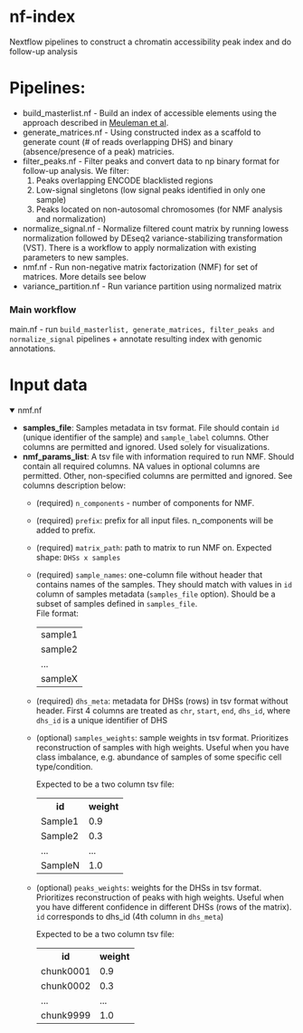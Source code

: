 # nf-index
Nextflow pipelines to construct a chromatin accessibility peak index and do follow-up analysis

# Pipelines:
- build_masterlist.nf - Build an index of accessible elements using the approach described in [Meuleman et al](https://www.nature.com/articles/s41586-020-2559-3).
- generate_matrices.nf - Using constructed index as a scaffold to generate count (# of reads overlapping DHS) and binary (absence/presence of a peak) matricies.
- filter_peaks.nf - Filter peaks and convert data to np binary format for follow-up analysis. We filter:<br>
  1) Peaks overlapping ENCODE blacklisted regions
  2) Low-signal singletons (low signal peaks identified in only one sample)
  3) Peaks located on non-autosomal chromosomes (for NMF analysis and normalization)
- normalize_signal.nf - Normalize filtered count matrix by running lowess normalization followed by DEseq2 variance-stabilizing transformation (VST). There is a workflow to apply normalization with existing parameters to new samples.
- nmf.nf - Run non-negative matrix factorization (NMF) for set of matrices. More details see below
- variance_partition.nf - Run variance partition using normalized matrix
### Main workflow
main.nf - run `build_masterlist, generate_matrices, filter_peaks and normalize_signal` pipelines + annotate resulting index with genomic annotations.

# Input data
<details open><summary>nmf.nf</summary>

<p>

- **samples_file**: Samples metadata in tsv format. File should contain `id` (unique identifier of the sample) and `sample_label` columns. Other columns are permitted and ignored. Used solely for visualizations.
- **nmf_params_list**: A tsv file with information required to run NMF. Should contain all required columns. NA values in optional columns are permitted. Other, non-specified columns are permitted and ignored. See columns description below:
    + (required) `n_components` - number of components for NMF. 
    + (required) `prefix`: prefix for all input files. n_components will be added to prefix.
    + (required) `matrix_path`: path to matrix to run NMF on. Expected shape: `DHSs x samples`
    + (required) `sample_names`: one-column file without header that contains names of the samples. They should match with values in `id` column of samples metadata (`samples_file` option). Should be a subset of samples defined in `samples_file`.<br> File format: <br>
        <table>
        <tr>
            <td>sample1</td>
        </tr>
        <tr>
            <td>sample2</td>
        </tr>
        <tr>
            <td>...</td>
        </tr>
        <tr>
            <td>sampleX</td>
        </tr>
        </table>
    + (required) `dhs_meta`: metadata for DHSs (rows) in tsv format without header. First 4 columns are treated as `chr`, `start`, `end`, `dhs_id`, where `dhs_id` is a unique identifier of DHS
    + (optional) `samples_weights`: sample weights in tsv format. Prioritizes reconstruction of samples with high weights. Useful when you have class imbalance, e.g. abundance of samples of some specific cell type/condition.
    
        Expected to be a two column tsv file: <br>
        <table>
            <tr>
                <th>id</th>
                <th>weight</th>
            </tr>
            <tr>
                <td>Sample1</td>
                <td>0.9</td>
            </tr>
            <tr>
                <td>Sample2</td>
                <td>0.3</td>
            </tr>
            <tr>
                <td>...</td>
                <td>...</td>
            </tr>
            <tr>
                <td>SampleN</td>
                <td>1.0</td>
            </tr>
        </table>

    + (optional) `peaks_weights`: weights for the DHSs in tsv format. Prioritizes reconstruction of peaks with high weights. Useful when you have different confidence in different DHSs (rows of the matrix). `id` corresponds to dhs_id (4th column in `dhs_meta`)
    
        Expected to be a two column tsv file:<br>
            <table>
        <tr>
            <th>id</th>
            <th>weight</th>
        </tr>
        <tr>
            <td>chunk0001</td>
            <td>0.9</td>
        </tr>
        <tr>
            <td>chunk0002</td>
            <td>0.3</td>
        </tr>
        <tr>
            <td>...</td>
            <td>...</td>
        </tr>
        <tr>
            <td>chunk9999</td>
            <td>1.0</td>
        </tr>
        </table>
</p>
</details>
